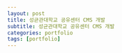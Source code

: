 ```yaml
---
layout: post
title: 성균관대학교 공유센터 CMS 개발
subtitle: 성균관대학교 공유센터 CMS 개발
categories: portfolio
tags: [portfolio]
---
```

